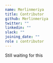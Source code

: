 ```yaml
---
name: Merlinmeriya
title: Contributor
github: Merlinmeriya
twitter: ""
linkedin: ""
slack: ""
joining_date: ""
role : contributor
---
```


Still waiting for this
